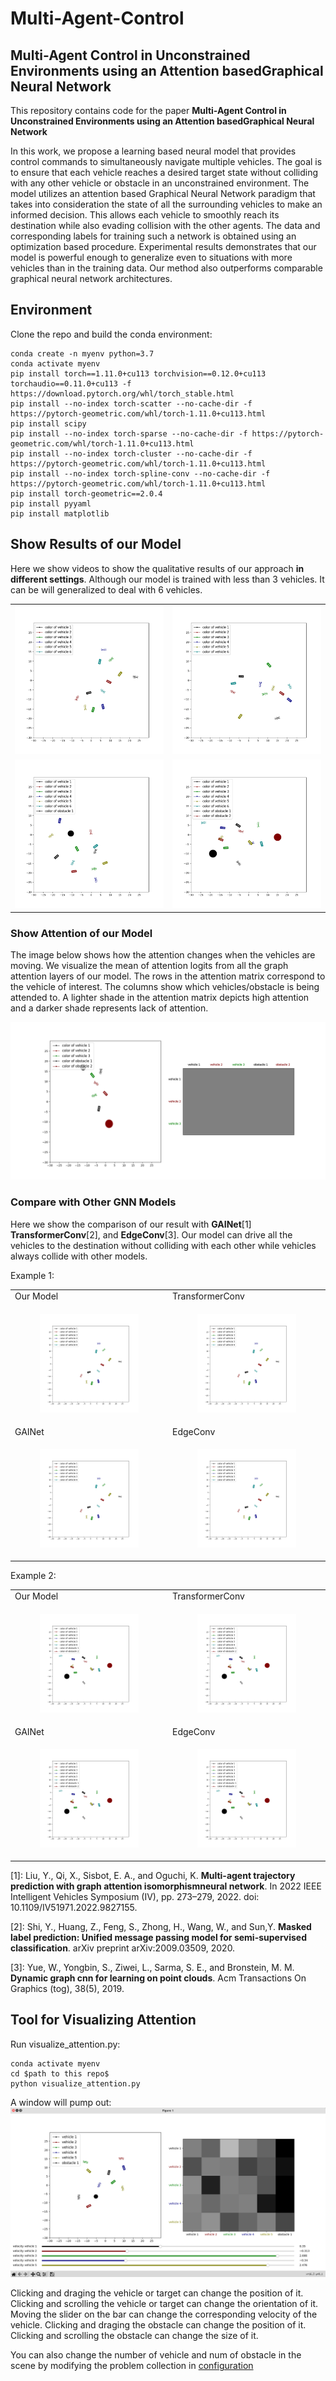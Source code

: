#  Multi-Agent-Control
## Multi-Agent Control in Unconstrained Environments using an Attention basedGraphical Neural Network

This repository contains code for the paper **Multi-Agent Control in Unconstrained Environments using an Attention basedGraphical Neural Network** 

In this work, we propose a learning based neural model that provides control commands to simultaneously navigate multiple vehicles. The goal is to ensure that each vehicle reaches a desired target state without colliding with any other vehicle or obstacle in an unconstrained environment. The model utilizes an attention based Graphical Neural Network paradigm that takes into consideration the state of all the surrounding vehicles to make an informed decision. This allows each vehicle to smoothly reach its destination while also evading collision with the other agents. The data and corresponding labels for training such a network is obtained using an optimization based procedure. Experimental results demonstrates that our model is powerful enough to generalize even to situations with more vehicles than in the training data. Our method also outperforms comparable graphical neural network architectures.


## Environment

Clone the repo and build the conda environment:

```
conda create -n myenv python=3.7 
conda activate myenv
pip install torch==1.11.0+cu113 torchvision==0.12.0+cu113 torchaudio==0.11.0+cu113 -f https://download.pytorch.org/whl/torch_stable.html
pip install --no-index torch-scatter --no-cache-dir -f https://pytorch-geometric.com/whl/torch-1.11.0+cu113.html
pip install scipy
pip install --no-index torch-sparse --no-cache-dir -f https://pytorch-geometric.com/whl/torch-1.11.0+cu113.html
pip install --no-index torch-cluster --no-cache-dir -f https://pytorch-geometric.com/whl/torch-1.11.0+cu113.html
pip install --no-index torch-spline-conv --no-cache-dir -f https://pytorch-geometric.com/whl/torch-1.11.0+cu113.html
pip install torch-geometric==2.0.4
pip install pyyaml
pip install matplotlib
```


## Show Results of our Model 

Here we show videos to show the qualitative results of our approach **in different settings**. Although our model is trained with less than 3 vehicles. It can be will generalized to deal with 6 vehicles.

<table>
  <tr>
    <td>
      <img src="./images/IterGNN_MyTransformerConv_1.gif">
    </td>
    <td>
      <img src="./images/IterGNN_MyTransformerConv_2.gif">
    </td>
  </tr>
  <tr>
    <td>
      <img src="./images/IterGNN_MyTransformerConv_3.gif">
    </td>
    <td>
      <img src="./images/IterGNN_MyTransformerConv_4.gif">
    </td>
  </tr>
</table>


### Show Attention of our Model

The image below shows how the attention changes when the vehicles are moving. We visualize the mean of attention logits from all the graph attention layers of our model. The rows in the attention matrix correspond to the vehicle of interest. The columns show which vehicles/obstacle is being attended to. A lighter shade in the attention matrix depicts high attention and a darker shade represents lack of attention.

![image](./images/IterGNN_MyTransformerConv_Show_Attention.gif)


### Compare with Other GNN Models

Here we show the comparison of our result with  **GAINet**[1] **TransformerConv**[2], and **EdgeConv**[3]. Our model can drive all the vehicles to the destination without colliding with each other while vehicles always collide with other models.

Example 1:

<table style="table-layout: fixed; word-break: break-all; word-wrap: break-word;" width="100%">
  <tr>
    <td>
        <text>
        Our Model      
        </text>
    </td>
    <td>
        <text>
        TransformerConv
        </text>
    </td>
  </tr>
  <tr>
    <td>
        <figure>
            <img src="./images/IterGNN_MyTransformerConv_1.gif">
            <!-- <figcaption>Our Model</figcaption> -->
        </figure>
    </td>
    <td>
        <figure>
            <img src="./images/IterGNN_TransformerConv_1.gif">
            <!-- <figcaption>TransformerConv</figcaption> -->
        </figure>
    </td>
  </tr>
  <tr>
    <td>
        <text>
        GAINet         
        </text>
    </td>
    <td>
        <text>
        EdgeConv        
        </text>
    </td>
  </tr>
  <tr>
    <td>
        <figure>
            <img src="./images/IterGNN_GAINet_1.gif">
            <!-- <figcaption>GAINet</figcaption> -->
        </figure>
    </td>
    <td>
        <figure>
            <img src="./images/IterGNN_EdgeConv_1.gif">
            <!-- <figcaption>EdgeConv</figcaption> -->
        </figure>
    </td>
  </tr>
</table>

Example 2:

<table style="width: 100%;">
  <tr>
    <td style="width: 50%;">
        <text>
        Our Model
        </text>
    </td>
    <td style="width: 50%;">
        <text>
        TransformerConv
        </text>
    </td>
  </tr>
  <tr>
    <td style="width: 50%;">
        <figure>
            <img src="./images/IterGNN_MyTransformerConv_4.gif">
            <!-- <figcaption>Our Model</figcaption> -->
        </figure>
    </td>
    <td style="width: 50%;">
        <figure>
            <img src="./images/IterGNN_TransformerConv_4.gif">
            <!-- <figcaption>TransformerConv</figcaption> -->
        </figure>
    </td>
  </tr>
  <tr>
    <td style="width: 50%;">
        <text>
        GAINet
        </text>
    </td>
    <td style="width: 50%;"
        <text>
        EdgeConv
        </text>
    </td>
  </tr>
  <tr>
    <td style="width: 50%;">
        <figure>
            <img src="./images/IterGNN_GAINet_4.gif">
            <!-- <figcaption>GAINet</figcaption> -->
        </figure>
    </td>
    <td style="width: 50%;">
        <figure>
            <img src="./images/IterGNN_EdgeConv_4.gif">
            <!-- <figcaption>EdgeConv</figcaption> -->
        </figure>
    </td>
  </tr>
</table>


[1]: Liu, Y., Qi, X., Sisbot, E. A., and Oguchi, K. **Multi-agent trajectory prediction with graph attention isomorphismneural network**. In 2022 IEEE Intelligent Vehicles Symposium (IV), pp. 273–279, 2022. doi: 10.1109/IV51971.2022.9827155.

[2]: Shi, Y., Huang, Z., Feng, S., Zhong, H., Wang, W., and Sun,Y. **Masked label prediction:  Unified message passing model for semi-supervised classification**. arXiv preprint arXiv:2009.03509, 2020.

[3]: Yue, W., Yongbin, S., Ziwei, L., Sarma, S. E., and Bronstein, M. M. **Dynamic graph cnn for learning on point clouds**. Acm Transactions On Graphics (tog), 38(5), 2019.


## Tool for Visualizing Attention 

Run visualize_attention.py:
```
conda activate myenv
cd $path to this repo$
python visualize_attention.py
```

A window will pump out:
![image](./images/Attention_Visualization_Tool.png)


Clicking and draging the vehicle or target can change the position of it. 
Clicking and scrolling the vehicle or target can change the orientation of it.
Moving the slider on the bar can change the corresponding velocity of the vehicle.
Clicking and draging the obstacle can change the position of it.
Clicking and scrolling the obstacle can change the size of it.

You can also change the number of vehicle and num of obstacle in the scene by modifying the problem collection in [configuration](./configs/visualize_attention.yaml#L23)

